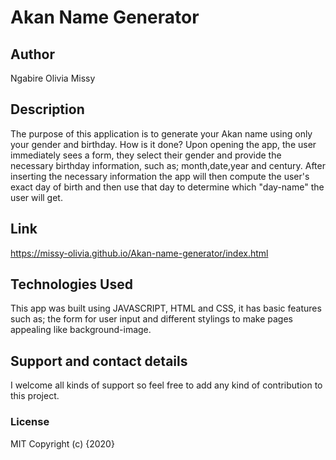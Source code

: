 # Akan Name Generator

## Author
Ngabire Olivia Missy

## Description
The purpose of this application is to generate your Akan name using only your gender and birthday.
How is it done? Upon opening the app, the user immediately sees a form, they select their gender and provide the necessary birthday information, such as; month,date,year and century. After inserting the necessary information the app will then compute the user's exact day of birth and then use that day to determine which "day-name" the user will get.
## Link
https://missy-olivia.github.io/Akan-name-generator/index.html
## Technologies Used
This app was built using JAVASCRIPT, HTML and CSS, it has basic features such as; the form for user input and different stylings to make pages appealing like background-image.

## Support and contact details
I welcome all kinds of support so feel free to add any kind of contribution to this project.

### License
MIT
Copyright (c) {2020} 
  
